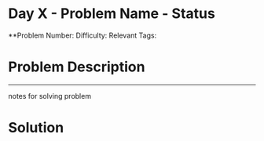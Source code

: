 
<h1> Day X - Problem Name - Status </h1>

**Problem Number: 
Difficulty: 
Relevant Tags:
<h1> Problem Description </h1>


-----
notes for solving problem 

<h1> Solution </h1>
